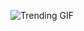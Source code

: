 
<!-- GIF_SECTION -->
![Trending GIF](https://media4.giphy.com/media/v1.Y2lkPThiYjIxNzcyd3lldDRidXRmajZkeTcydzRhZWJ6em5iZGF2NzdzNWd2djg5c2VyNiZlcD12MV9naWZzX3NlYXJjaCZjdD1n/7erBV7JsTvPuU/giphy.gif)
<!-- END_GIF_SECTION -->
